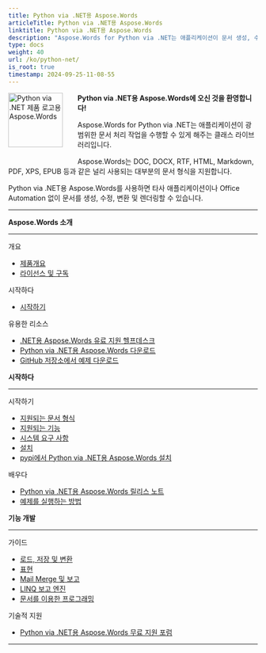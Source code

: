 ```yaml
---
title: Python via .NET용 Aspose.Words
articleTitle: Python via .NET용 Aspose.Words
linktitle: Python via .NET용 Aspose.Words
description: "Aspose.Words for Python via .NET는 애플리케이션이 문서 생성, 수정, 변환, 렌더링 등 광범위한 문서 처리 작업을 수행할 수 있도록 하는 클래스 라이브러리입니다."
type: docs
weight: 40
url: /ko/python-net/
is_root: true
timestamp: 2024-09-25-11-08-55
---
```


<img src="/words/python-net/home_1" alt="Python via .NET 제품 로고용 Aspose.Words" align="left" style="width:110px; margin: 0 30px 30px 0"/>

**Python via .NET용 Aspose.Words에 오신 것을 환영합니다!**

Aspose.Words for Python via .NET는 애플리케이션이 광범위한 문서 처리 작업을 수행할 수 있게 해주는 클래스 라이브러리입니다.

Aspose.Words는 DOC, DOCX, RTF, HTML, Markdown, PDF, XPS, EPUB 등과 같은 널리 사용되는 대부분의 문서 형식을 지원합니다.

Python via .NET용 Aspose.Words를 사용하면 타사 애플리케이션이나 Office Automation 없이 문서를 생성, 수정, 변환 및 렌더링할 수 있습니다.

------

<div class="row">
		<div class="col-md-4">
				<p><b>Aspose.Words 소개</b></p>
						<hr><p>개요</p></hr>
						<ul>
								<li><a href="/words/ko/python-net/product-overview/">제품개요</a></li>
								<li><a href="/words/ko/python-net/licensing/">라이선스 및 구독</a></li>
						</ul>
						<p>시작하다</p>
						<ul>
								<li><a href="/words/ko/python-net/getting-started/">시작하기</a></li>
						</ul>
						<p>유용한 리소스</p>
						<ul>
								<li><a href="https://helpdesk.aspose.com/">.NET용 Aspose.Words 유료 지원 헬프데스크</a></li>
								<li><a href="https://releases.aspose.com/words/python">Python via .NET용 Aspose.Words 다운로드</a></li>
								<li><a href="https://github.com/aspose-words/Aspose.Words-for-Python-via-.NET">GitHub 저장소에서 예제 다운로드</a></li>
						</ul>
		</div>
		<div class="col-md-4">
				<p><b>시작하다</b></p>
						<hr><p>시작하기</p></hr>
						<ul>
								<li><a href="/words/ko/python-net/supported-document-formats/">지원되는 문서 형식</a></li>
								<li><a href="/words/ko/python-net/features/">지원되는 기능</a></li>
								<li><a href="/words/ko/python-net/system-requirements/">시스템 요구 사항</a></li>
								<li><a href="/words/ko/python-net/installation/">설치</a></li>
								<li><a href="https://pypi.org/project/aspose-words/">pypi에서 Python via .NET용 Aspose.Words 설치</a></li>
						</ul>
						<p>배우다</p>
						<ul>
			  				<li><a href="https://releases.aspose.com/words/python/release-notes/">Python via .NET용 Aspose.Words 릴리스 노트</a></li>
							<li><a href="/words/ko/python-net/how-to-run-the-examples/">예제를 실행하는 방법</a></li>
						</ul>
		</div>
		<div class="col-md-4">
				<p><b>기능 개발</b></p>
						<hr><p>가이드</p></hr>
						<ul>
								<li><a href="/words/ko/python-net/loading-saving-and-converting/">로드, 저장 및 변환</a></li>
								<li><a href="/words/ko/python-net/rendering/">표현</a></li>
								<li><a href="/words/python-net/mail-merge-and-reporting/">Mail Merge 및 보고</a></li>
								<li><a href="/words/python-net/linq-reporting-engine/">LINQ 보고 엔진</a></li>
								<li><a href="/words/ko/python-net/programming-with-documents/">문서를 이용한 프로그래밍</a></li>
						</ul>
						<p>기술적 지원</p>
						<ul>
								<li><a href="https://forum.aspose.com/c/words/8">Python via .NET용 Aspose.Words 무료 지원 포럼</a></li>
						</ul>
		</div>
</div>

------
